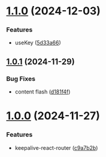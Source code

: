 # [1.1.0](https://github.com/hemengke1997/keepalive-react-router/compare/v1.0.1...v1.1.0) (2024-12-03)


### Features

* useKey ([5d33a66](https://github.com/hemengke1997/keepalive-react-router/commit/5d33a66d3014b687cf604e045906f0f123eaec12))



## [1.0.1](https://github.com/hemengke1997/keepalive-react-router/compare/v1.0.0...v1.0.1) (2024-11-29)


### Bug Fixes

* content flash ([d181f4f](https://github.com/hemengke1997/keepalive-react-router/commit/d181f4f8e0cf7d7841e4264ca2517973b41a692b))



# [1.0.0](https://github.com/hemengke1997/keepalive-react-router/compare/c9a7b2b31052dae5738be6d50d17d52787fbf146...v1.0.0) (2024-11-27)


### Features

* keepalive-react-router ([c9a7b2b](https://github.com/hemengke1997/keepalive-react-router/commit/c9a7b2b31052dae5738be6d50d17d52787fbf146))



